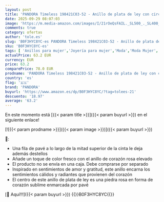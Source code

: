 ```yaml
---
layout: post
title: 'PANDORA Timeless 198421C03-52 - Anillo de plata de ley con circonitas cúbicas  talla 52  color rosa  Plata de ley  Sin piedras preciosas'
date: 2025-09-29 08:07:03
image: 'https://m.media-amazon.com/images/I/21rOeQsFAIL._SL500_._SL400_.jpg'
comments: true
category: ofertas
author: 'tole.es'
slug: 'B0F3HYC8YC-es PANDORA Timeless 198421C03-52 - Anillo de plata de ley con...'
sku: 'B0F3HYC8YC-es'
tags: [ 'Anillos para mujer','Joyería para mujer','Moda','Moda Mujer','de','ley','pandora','plata','🇪🇸', ]
actualPrice: 63.2 EUR
currency: EUR
price: 63.2
comparePrice: 78.0 EUR
prodname: 'PANDORA Timeless 198421C03-52 - Anillo de plata de ley con circonitas cúbicas  talla 52  color rosa  Plata de ley  Sin piedras preciosas'
country: 'es'
flag: '🇪🇸'
brand: 'PANDORA'
buyurl: 'https://www.amazon.es/dp/B0F3HYC8YC/?tag=tolees-21'
descuento: '18.97'
average: '63.2'
---
```


En este momento está [{{< param title >}}]({{< param buyurl >}}) en el siguiente enlace!

[![{{< param prodname >}}]({{< param image >}})]({{< param buyurl >}})

🔎:

- Una fila de pavé a lo largo de la mitad superior de la cinta le deja además destellos
- Añade un toque de color fresco con el anillo de corazón rosa elevado
- El producto no se envía en una caja. Debe comprarse por separado
- Inspirado en sentimientos de amor y gratitud, este anillo encarna los sentimientos cálidos y radiantes que provienen del corazón
- El centro de este anillo de plata de ley es una piedra rosa en forma de corazón sublime enmarcada por pavé

[🛒 Aquí!!!]({{< param buyurl >}})
{{<world>}}B0F3HYC8YC{{</world>}}
